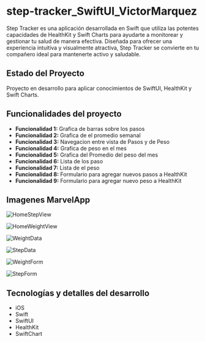 # step-tracker_SwiftUI_VictorMarquez

Step Tracker es una aplicación desarrollada en Swift que utiliza las potentes capacidades de HealthKit y Swift Charts para ayudarte a monitorear y gestionar tu salud de manera efectiva. Diseñada para ofrecer una experiencia intuitiva y visualmente atractiva, Step Tracker se convierte en tu compañero ideal para mantenerte activo y saludable.

## Estado del Proyecto

Proyecto en desarrollo para aplicar conocimientos de SwiftUI, HealthKit y Swift Charts.


## Funcionalidades del proyecto

- **Funcionalidad 1:**  Grafica de barras sobre los pasos
- **Funcionalidad 2:**  Grafica de el promedio semanal
- **Funcionalidad 3:**  Navegacion entre vista de Pasos y de Peso
- **Funcionalidad 4:**  Grafica de peso en el mes
- **Funcionalidad 5:**  Grafica del Promedio del peso del mes
- **Funcionalidad 6:**  Lista de los paso
- **Funcionalidad 7:**  Lista de el peso
- **Funcionalidad 8:**  Formulario para agregar nuevos pasos a HealthKit
- **Funcionalidad 9:**  Formulario para agregar nuevo peso a HealthKit

## Imagenes MarvelApp

![HomeStepView](https://sqrevjfizglmjxxfuvxy.supabase.co/storage/v1/object/sign/Talhua/step%20tracker/home.png?token=eyJhbGciOiJIUzI1NiIsInR5cCI6IkpXVCJ9.eyJ1cmwiOiJUYWxodWEvc3RlcCB0cmFja2VyL2hvbWUucG5nIiwiaWF0IjoxNzE3NDU0MTk2LCJleHAiOjE3NDg5OTAxOTZ9.45INLpkE4NLEwXGM7s4OsGggr8_DUWGJPcNrX7FRpoI&t=2024-06-03T22%3A36%3A29.359Z)

![HomeWeightView](https://sqrevjfizglmjxxfuvxy.supabase.co/storage/v1/object/sign/Talhua/step%20tracker/weightHome.png?token=eyJhbGciOiJIUzI1NiIsInR5cCI6IkpXVCJ9.eyJ1cmwiOiJUYWxodWEvc3RlcCB0cmFja2VyL3dlaWdodEhvbWUucG5nIiwiaWF0IjoxNzE3NDU0MjM4LCJleHAiOjE3NDg5OTAyMzh9.rq76EixVxbpWZVGdKU6rt3rOKiKNpzHB6DtbIjF689I&t=2024-06-03T22%3A37%3A11.414Z)

![WeightData](https://sqrevjfizglmjxxfuvxy.supabase.co/storage/v1/object/sign/Talhua/step%20tracker/formWeight.png?token=eyJhbGciOiJIUzI1NiIsInR5cCI6IkpXVCJ9.eyJ1cmwiOiJUYWxodWEvc3RlcCB0cmFja2VyL2Zvcm1XZWlnaHQucG5nIiwiaWF0IjoxNzE3NDU0MjY4LCJleHAiOjE3NDg5OTAyNjh9.e-D7646VpzO0JzWwYAfxHiNGPbrcKZIWIynalFCPfDA&t=2024-06-03T22%3A37%3A41.111Z)

![StepData](https://sqrevjfizglmjxxfuvxy.supabase.co/storage/v1/object/sign/Talhua/step%20tracker/weightData.png?token=eyJhbGciOiJIUzI1NiIsInR5cCI6IkpXVCJ9.eyJ1cmwiOiJUYWxodWEvc3RlcCB0cmFja2VyL3dlaWdodERhdGEucG5nIiwiaWF0IjoxNzE3NDU0MzExLCJleHAiOjE3NDg5OTAzMTF9.VjU0n6khI-0oLsAQ052EerBw4QR3C4X1M2HUcoTAAs8&t=2024-06-03T22%3A38%3A24.700Z)

![WeightForm](https://sqrevjfizglmjxxfuvxy.supabase.co/storage/v1/object/sign/Talhua/step%20tracker/formWeight.png?token=eyJhbGciOiJIUzI1NiIsInR5cCI6IkpXVCJ9.eyJ1cmwiOiJUYWxodWEvc3RlcCB0cmFja2VyL2Zvcm1XZWlnaHQucG5nIiwiaWF0IjoxNzE3NDU0MzUzLCJleHAiOjE3NDg5OTAzNTN9.t5WqZmn7-5Nx_z_MIifbNEdsafMsWa31hI3yxICYMcE&t=2024-06-03T22%3A39%3A06.515Z)

![StepForm](https://sqrevjfizglmjxxfuvxy.supabase.co/storage/v1/object/sign/Talhua/step%20tracker/Simulator_Screenshot_-_iPhone_15_Pro_-_2024-06-03_at_18.21.31.png?token=eyJhbGciOiJIUzI1NiIsInR5cCI6IkpXVCJ9.eyJ1cmwiOiJUYWxodWEvc3RlcCB0cmFja2VyL1NpbXVsYXRvcl9TY3JlZW5zaG90Xy1faVBob25lXzE1X1Byb18tXzIwMjQtMDYtMDNfYXRfMTguMjEuMzEucG5nIiwiaWF0IjoxNzE3NDU0MzkzLCJleHAiOjE3NDg5OTAzOTN9.OKovih7wjSDEdM1bsy6aIL0Py0rKsG0yLo_qq-H9OQM&t=2024-06-03T22%3A39%3A47.173Z)

## Tecnologías y detalles del desarrollo

- iOS
- Swift
- SwiftUI
- HealthKit
- SwiftChart







